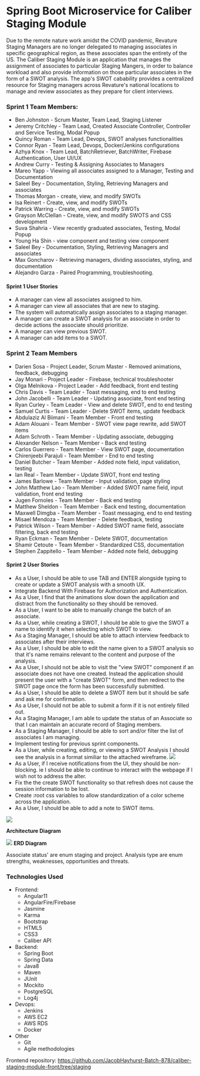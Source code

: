 # Spring Boot Microservice for Caliber Staging Module
Due to the remote nature work amidst the COVID pandemic, Revature Staging Managers are no longer delegated to managing associates in specific geographical region, as these associates span the entirety of the US. The Caliber Staging Module is an application that manages the assignment of associates to particular Staging Mangers, in order to balance workload and also provide information on those particular associates in the form of a SWOT analysis.  The app's SWOT cabability provides a centralized resource for Staging managers across Revature's national locations to manage and review associates as they prepare for client interviews.

### Sprint 1 Team Members:
- Ben Johnston - Scrum Master, Team Lead, Staging Listener
- Jeremy Critchley - Team Lead, Created Associate Controller, Controller and Service Testing, Modal Popup
- Quincy Roman - Team Lead, Devops, SWOT analyses functionalities
- Connor Ryan - Team Lead, Devops, Docker/Jenkins configurations
- Azhya Knox - Team Lead, BatchRetriever, BatchWriter, Firebase Authentication, User UI/UX
- Andrew Curry - Testing & Assigning Associates to Managers
- Mareo Yapp - Viewing all associates assigned to a Manager, Testing and Documentation
- Saleel Bey - Documentation, Styling, Retrieving Managers and associates
- Thomas Morgan - create, view, and modify SWOTs
- Isa Reinert - Create, view, and modify SWOTs
- Patrick Warring - Create, view, and modify SWOTs
- Grayson McClellan - Create, view, and modify SWOTS and CSS development
- Suva Shahria - View recently graduated associates, Testing, Modal Popup
- Young Ha Shin - view component and testing view component
- Saleel Bey - Documentation, Styling, Retrieving Managers and associates
- Max Goncharov - Retrieving managers, dividing associates, styling, and documentation
- Alejandro Garza - Paired Programming, troubleshooting.

#### Sprint 1 User Stories
- A manager can view all associates assigned to him.
- A manager can view all associates that are new to staging.
- The system will automatically assign associates to a staging manager.
- A manager can create a SWOT analysis for an associate in order to decide actions the associate should prioritize.
- A manager can view previous SWOT.
- A manager can add items to a SWOT.

### Sprint 2 Team Members
- Darien Sosa - Project Leader, Scrum Master - Removed animations, feedback, debugging
- Jay Monari - Project Leader - Firebase, technical troubleshooter
- Olga Melnikova - Project Leader - Add feedback, front end testing
- Chris Davis - Team Leader - Toast messaging, end to end testing
- John Jacobelli - Team Leader - Updating associate, front end testing
- Ryan Curley - Team Leader - View and delete SWOT, end to end testing
- Samuel Curtis - Team Leader - Delete SWOT items, update feedback
- Abdulaziz Al Biimani - Team Member - Front end testing
- Adam Alouani - Team Member - SWOT view page rewrite, add SWOT items
- Adam Schroth - Team Member - Updating associate, debugging
- Alexander Nelson - Team Member - Back end testing
- Carlos Guerrero - Team Member - View SWOT page, documentation
- Chirenjeebi Parajuli - Team Member - End to end testing
- Daniel Butcher - Team Member - Added note field, input validation, testing
- Ian Real - Team Member - Update SWOT, front end testing
- James Barlowe - Team Member - Input validation, page styling
- John Matthew Lao - Team Member - Added SWOT name field, input validation, front end testing
- Jugen Fornoles - Team Member - Back end testing
- Matthew Sheldon - Team Member - Back end testing, documentation
- Maxwell Dimgba - Team Member - Toast messaging, end to end testing
- Misael Mendoza - Team Member - Delete feedback, testing
- Patrick Wilson - Team Member - Added SWOT name field, associate filtering, back end testing
- Ryan Eckman - Team Member - Delete SWOT, documentation
- Shamir Cetoute - Team Member - Standardized CSS, documentation
- Stephen Zappitello - Team Member - Added note field, debugging

#### Sprint 2 User Stories
- As a User, I should be able to use TAB and ENTER alongside typing to create or update a SWOT analysis with a smooth UX.
- Integrate Backend With Firebase for Authorization and Authentication.
- As a User, I find that the animations slow down the application and distract from the functionality so they should be removed.
- As a User, I want to be able to manually change the batch of an associate.
- As a User, while creating a SWOT, I should be able to give the SWOT a name to identify it when selecting which SWOT to view.
- As a Staging Manager, I should be able to attach interview feedback to associates after their interviews.
- As a User, I should be able to edit the name given to a SWOT analysis so that it's name remains relevant to the content and purpose of the analysis.
- As a User, I should not be able to visit the "view SWOT" component if an associate does not have one created.  Instead the application should present the user with a "create SWOT" form, and then redirect to the SWOT page once the form has been successfully submitted.
- As a User, I should be able to delete a SWOT item but it should be safe and ask me for confirmation.
- As a User, I should not be able to submit a form if it is not entirely filled out.
- As a Staging Manager, I am able to update the status of an Associate so that I can maintain an accurate record of Staging members.
- As a Staging Manager, I should be able to sort and/or filter the list of associates I am managing.
- Implement testing for previous sprint components.
- As a User, while creating, editing, or viewing a SWOT Analysis I should see the analysis in a format similiar to the attached wireframe.
![](./imgs/Wireframe.PNG)
- As a User, if I receive notifications from the UI, they should be non-blocking.  ie I should be able to continue to interact with the webpage if I wish not to address the alter.
- Fix the the create SWOT functionality so that refresh does not cause the session information to be lost.
- Create :root css variables to allow standardization of a color scheme across the application.
- As a User, I should be able to add a note to SWOT items.

![](./imgs/AD.png)

**Architecture Diagram**

![](./imgs/ERD.PNG)
**ERD Diagram**

Associate status' are enum staging and project. Analysis type are enum strengths, weaknesses, opportunities and threats.

### Technologies Used
- Frontend:
  - Angular11
  - AngularFire/Firebase
  - Jasmine
  - Karma
  - Bootstrap
  - HTML5
  - CSS3
  - Caliber API
- Backend:
  - Spring Boot
  - Spring Data
  - Java8
  - Maven
  - JUnit
  - Mockito
  - PostgreSQL
  - Log4j
- Devops:
  - Jenkins
  - AWS EC2
  - AWS RDS
  - Docker
- Other
  - Git
  - Agile methodologies

Frontend repository: https://github.com/JacobHayhurst-Batch-878/caliber-staging-module-front/tree/staging
